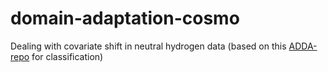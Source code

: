 # domain-adaptation-cosmo
Dealing with covariate shift in neutral hydrogen data (based on this [ADDA-repo](https://github.com/corenel/pytorch-adda/tree/master) for classification)
